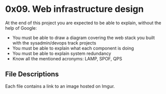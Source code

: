 # 0x09. Web infrastructure design
At the end of this project you are expected to be able to explain, without the help of Google:
* You must be able to draw a diagram covering the web stack you built with the sysadmin/devops track projects
* You must be able to explain what each component is doing
* You must be able to explain system redundancy
* Know all the mentioned acronyms: LAMP, SPOF, QPS
## File Descriptions
Each file contains a link to an image hosted on Imgur.
